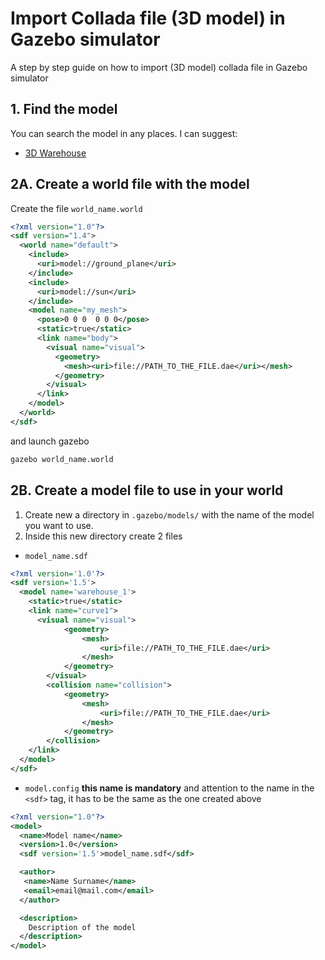 # Import Collada file (3D model) in Gazebo simulator
A step by step guide on how to import (3D model) collada file in Gazebo simulator

## 1. Find the model
You can search the model in any places. I can suggest:
- [3D Warehouse](https://3dwarehouse.sketchup.com)

## 2A. Create a world file with the model
Create the file `world_name.world`
```xml
<?xml version="1.0"?>
<sdf version="1.4">
  <world name="default">
    <include>
      <uri>model://ground_plane</uri>
    </include>
    <include>
      <uri>model://sun</uri>
    </include>
    <model name="my_mesh">
      <pose>0 0 0  0 0 0</pose>
      <static>true</static>
      <link name="body">
        <visual name="visual">
          <geometry>
            <mesh><uri>file://PATH_TO_THE_FILE.dae</uri></mesh>
          </geometry>
        </visual>
      </link>
    </model>
  </world>
</sdf>
```
and launch gazebo
```bash
gazebo world_name.world
```

## 2B. Create a model file to use in your world
1. Create new a directory in `.gazebo/models/` with the name of the model you want to use. 
2. Inside this new directory create 2 files
  - `model_name.sdf`
```xml
<?xml version='1.0'?>
<sdf version='1.5'>
  <model name='warehouse_1'>
    <static>true</static>
    <link name="curve1">
      <visual name="visual">
            <geometry>
                <mesh>
                    <uri>file://PATH_TO_THE_FILE.dae</uri>
                </mesh>
            </geometry>
        </visual>
        <collision name="collision">
            <geometry>
                <mesh>
                    <uri>file://PATH_TO_THE_FILE.dae</uri>
                </mesh>
            </geometry>
        </collision>
    </link>
  </model>
</sdf>
```
  - `model.config` **this name is mandatory** and attention to the name in the `<sdf>` tag, it has to be the same as the one created above
```xml
<?xml version="1.0"?>
<model>
  <name>Model name</name>
  <version>1.0</version>
  <sdf version='1.5'>model_name.sdf</sdf>

  <author>
   <name>Name Surname</name>
   <email>email@mail.com</email>
  </author>

  <description>
    Description of the model
  </description>
</model>
```
